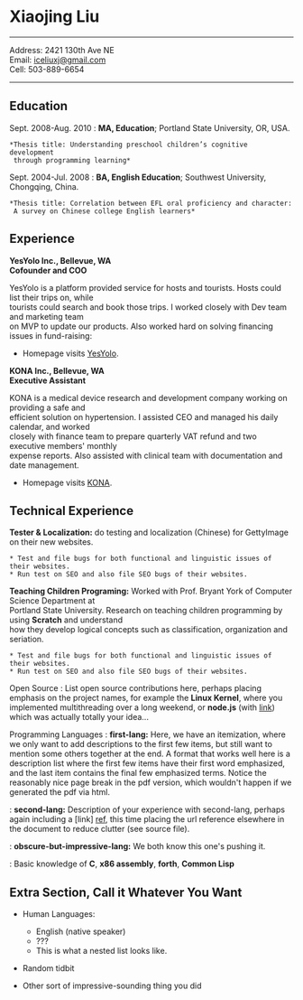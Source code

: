 Xiaojing Liu
============

-------------------     ----------------------------
Address: 2421 130th Ave NE                       
Email: iceliuxj@gmail.com                       
Cell: 503-889-6654
-------------------     ----------------------------

Education
---------

Sept. 2008-Aug. 2010
:   **MA, Education**; Portland State University, OR, USA.

    *Thesis title: Understanding preschool children’s cognitive development 
     through programming learning*

Sept. 2004-Jul. 2008
:   **BA, English Education**; Southwest University, Chongqing, China.

    *Thesis title: Correlation between EFL oral proficiency and character:
     A survey on Chinese college English learners*

Experience
----------

**YesYolo Inc., Bellevue, WA**     
**Cofounder and COO**

YesYolo is a platform provided service for hosts and tourists. Hosts could list their trips on, while  
tourists could search and book those trips. I worked closely with Dev team and marketing team  
on MVP to update our products. Also worked hard on solving financing issues in fund-raising:

* Homepage visits [YesYolo](http://www.yesyolo.com). 

**KONA Inc., Bellevue, WA**     
**Executive Assistant**

KONA is a medical device research and development company working on providing a safe and  
efficient solution on hypertension. I assisted CEO and managed his daily calendar, and worked    
closely with finance team to prepare quarterly VAT refund and two executive members' monthly   
expense reports. Also assisted with clinical team with documentation and date management.

* Homepage visits [KONA](http://www.konamedical.com/). 

Technical Experience
--------------------

**Tester & Localization:** do testing and localization (Chinese) for GettyImage on their new websites.

    * Test and file bugs for both functional and linguistic issues of their websites.
    * Run test on SEO and also file SEO bugs of their websites.

**Teaching Children Programing:** Worked with Prof. Bryant York of Computer Science Department at   
Portland State University. Research on teaching children programming by using **Scratch** and understand   
how they develop logical concepts such as classification, organization and seriation.

    * Test and file bugs for both functional and linguistic issues of their websites.
    * Run test on SEO and also file SEO bugs of their websites.

Open Source
:   List open source contributions here, perhaps placing emphasis on
    the project names, for example the **Linux Kernel**, where you
    implemented multithreading over a long weekend, or **node.js**
    (with [link](http://nodejs.org)) which was actually totally
    your idea...

Programming Languages
:   **first-lang:** Here, we have an itemization, where we only want
    to add descriptions to the first few items, but still want to
    mention some others together at the end. A format that works well
    here is a description list where the first few items have their
    first word emphasized, and the last item contains the final few
    emphasized terms. Notice the reasonably nice page break in the pdf
    version, which wouldn't happen if we generated the pdf via html.

:   **second-lang:** Description of your experience with second-lang,
    perhaps again including a [link] [ref], this time placing the url
    reference elsewhere in the document to reduce clutter (see source
    file). 

:   **obscure-but-impressive-lang:** We both know this one's pushing
    it.

:   Basic knowledge of **C**, **x86 assembly**, **forth**, **Common Lisp**

[ref]: https://github.com/githubuser/superlongprojectname

Extra Section, Call it Whatever You Want
----------------------------------------

* Human Languages:

     * English (native speaker)
     * ???
     * This is what a nested list looks like.

* Random tidbit

* Other sort of impressive-sounding thing you did
